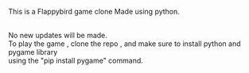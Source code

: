 This is a Flappybird game clone 
Made using python.

<br> 
No new updates will be made.


<br> 
To play the game , clone the repo , and make sure to install python and pygame library <br>
using the "pip install pygame" command. 
